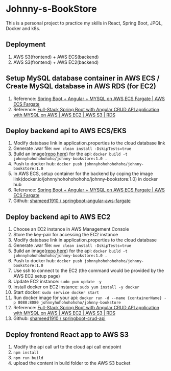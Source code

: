# Johnny-s-BookStore
This is a personal project to practice my skills in React, Spring Boot, JPQL, Docker and k8s.

## Deployment
<ol>
  <li>AWS S3(frontend) + AWS ECS(backend)</li>
  <li>AWS S3(frontend) + AWS EC2(backend)</li>
</ol>

## Setup MySQL database container in AWS ECS / Create MySQL database in AWS RDS (for EC2)
<ol>
  <li>Reference: <a href="https://www.youtube.com/watch?v=zJMqCjc2qIc">Spring Boot + Angular + MYSQL on AWS ECS Fargate | AWS ECS Fargate</a></li>
  <li>Reference: <a href="https://www.youtube.com/watch?v=a5yR8wYkggs">Full-Stack Spring Boot with Angular CRUD API application with MYSQL on AWS | AWS EC2 | AWS S3 | RDS</a></li>
</ol>

## Deploy backend api to AWS ECS/EKS</h2>
<ol>
  <li>Modify database link in application.properties to the cloud database link</li>
  <li>Generate .war file: <code>mvn clean install -DskipTests=true</code></li>
  <li>Build an image(<a href="https://hub.docker.com/repository/docker/johnnyhohohohohoho/johnny-bookstore/general">repo here</a>) for the api: <code>docker build -t johnnyhohohohohoho/johnny-bookstore:1.0 .</code></li>
  <li>Push to docker hub: <code>docker push johnnyhohohohohoho/johnny-bookstore:1.0</code></li>
  <li>In AWS ECS, setup container for the backend by coping the image link(docker.io/johnnyhohohohohoho/johnny-bookstore:1.0) in docker hub</li>
  <li>Reference: <a href="https://www.youtube.com/watch?v=zJMqCjc2qIc">Spring Boot + Angular + MYSQL on AWS ECS Fargate | AWS ECS Fargate</a></li>
  <li>Github: <a href="https://github.com/shameed1910/springboot-angular-aws-fargate">shameed1910
/
springboot-angular-aws-fargate</a></li>
</ol>

## Deploy backend api to AWS EC2
<ol>
  <li>Choose an EC2 instance in AWS Management Console</li>
  <li>Store the key-pair for accessing the EC2 instance</li>
  <li>Modify database link in application.properties to the cloud database</li>
  <li>Generate .war file: <code>mvn clean install -DskipTests=true</code></li>
  <li>Build an image(<a href="https://hub.docker.com/repository/docker/johnnyhohohohohoho/johnny-bookstore/general">repo here</a>) for the api: <code>docker build -t johnnyhohohohohoho/johnny-bookstore:1.0 .</code></li>
  <li>Push to docker hub: <code>docker push johnnyhohohohohoho/johnny-bookstore:1.0</code></li>
  <li>Use ssh to connect to the EC2 (the command would be provided by the AWS EC2 setup page)</li>
  <li>Update EC2 instance: <code>sudo yum update -y</code></li>
  <li>Install docker on EC2 instance: <code>sudo yum install -y docker</code></li>
  <li>Start docker: <code>sudo service docker start</code></li>
  <li>Run docker image for your api: <code>docker run -d --name {containerName} -p 8080:8080 johnnyhohohohohoho/johnny-bookstore</code></li>
  <li>Reference: <a href="https://www.youtube.com/watch?v=a5yR8wYkggs">Full-Stack Spring Boot with Angular CRUD API application with MYSQL on AWS | AWS EC2 | AWS S3 | RDS</a></li>
  <li>Github: <a href="https://github.com/shameed1910/springboot-crud-api" >shameed1910
/
springboot-crud-api</a></li>
</ol>

## Deploy frontend React app to AWS S3
<ol>
  <li>Modify the api call url to the cloud api call endpoint</li>
  <li><code>npm install</code></li>
  <li><code>npm run build</code></li>
  <li>upload the content in build folder to the AWS S3 bucket</li>
</ol>

